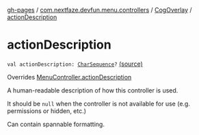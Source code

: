 [gh-pages](../../index.md) / [com.nextfaze.devfun.menu.controllers](../index.md) / [CogOverlay](index.md) / [actionDescription](./action-description.md)

# actionDescription

`val actionDescription: `[`CharSequence`](https://kotlinlang.org/api/latest/jvm/stdlib/kotlin/-char-sequence/index.html)`?` [(source)](https://github.com/NextFaze/dev-fun/tree/master/devfun-menu/src/main/java/com/nextfaze/devfun/menu/controllers/Cog.kt#L143)

Overrides [MenuController.actionDescription](../../com.nextfaze.devfun.menu/-menu-controller/action-description.md)

A human-readable description of how this controller is used.

It should be `null` when the controller is not available for use (e.g. permissions or hidden, etc.)

Can contain spannable formatting.

